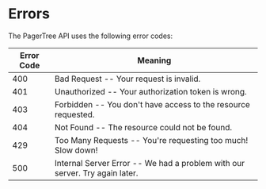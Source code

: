 # Errors

The PagerTree API uses the following error codes:


Error Code | Meaning
---------- | -------
400 | Bad Request -- Your request is invalid.
401 | Unauthorized -- Your authorization token is wrong.
403 | Forbidden -- You don't have access to the resource requested.
404 | Not Found -- The resource could not be found.
429 | Too Many Requests -- You're requesting too much! Slow down!
500 | Internal Server Error -- We had a problem with our server. Try again later.
